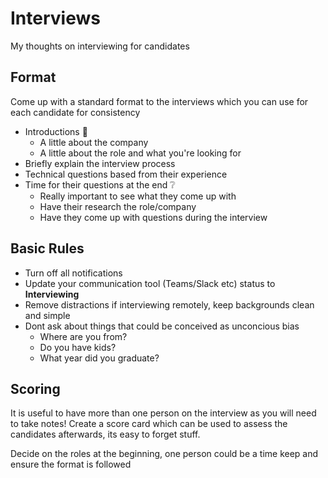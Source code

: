 # Interviews

My thoughts on interviewing for candidates

## Format

Come up with a standard format to the interviews which you can use for each candidate for consistency

- Introductions 👬
  - A little about the company
  - A little about the role and what you're looking for
- Briefly explain the interview process
- Technical questions based from their experience
- Time for their questions at the end ❔
  - Really important to see what they come up with
  - Have their research the role/company
  - Have they come up with questions during the interview

## Basic Rules

- Turn off all notifications
- Update your communication tool (Teams/Slack etc) status to **Interviewing**
- Remove distractions if interviewing remotely, keep backgrounds clean and simple
- Dont ask about things that could be conceived as unconcious bias
  - Where are you from?
  - Do you have kids?
  - What year did you graduate?

## Scoring

It is useful to have more than one person on the interview as you will need to take notes!
Create a score card which can be used to assess the candidates afterwards, its easy to forget stuff.

Decide on the roles at the beginning, one person could be a time keep and ensure the format is followed
